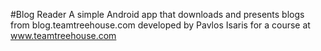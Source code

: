 #Blog Reader
A simple Android app that downloads and presents blogs from blog.teamtreehouse.com
developed by Pavlos Isaris for a course at www.teamtreehouse.com